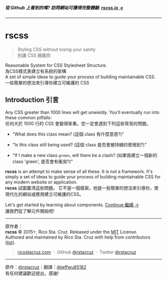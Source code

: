 ##### 從 Github 上看到的嗎? 訪問網站可獲得完整體驗. **[rscss.io →](http://miniaspreading.github.io/rscss/)**
<!-- {h5: style='display:none'} -->

----
<!-- {hr: style='display:none'} -->

# rscss

<!-- {h1:.massive-header.-with-tagline} -->

> Styling CSS without losing your sanity <br>
> 別讓 CSS 搞瘋你

Reasonable System for CSS Stylesheet Structure.<br>
為CSS樣式表建立有系統的架構<br>
A set of simple ideas to guide your process of building maintainable CSS.<br>
一些簡單的想法來引導你建立可維護的 CSS


Introduction
引言
------------

Any CSS greater than 1000 lines will get unwieldy. You'll eventually run into these common pitfalls:<br>
任何大於 1000 行的 CSS 會變得笨重。您一定會遇到下列這些常見的問題。

* "What does this class mean? (這個 class 有什麼意思?)"

* "Is this class still being used? (這個 class 是否會被持續的使用到?)"

* "If I make a new class `green`, will there be a clash? (如果我建立一個新的 class 'green', 是否會有衝突?)"

**rscss** is an attempt to make sense of all these. It is not a framework. It's simply a set of ideas to guide your process of building maintainable CSS for any modern website or application. <br>
**rscss** 試圖釐清這些問題。 它不是一個框架。他是一些簡單的想法來引導你，使現代化的網站或應用建立可維護的CSS。

Let's get started by learning about components.
[Continue 繼續 →](docs/components.md)<br>
讓我們從了解元件開始吧!
<!-- {p:.pull-box} -->

----
<!-- {hr: style='display:none'} -->
原作者：<br>
**rscss** © 2015+, Rico Sta. Cruz. Released under the [MIT] License.<br>
Authored and maintained by Rico Sta. Cruz with help from contributors ([list][contributors]). <br>

<!-- {p: style='display:none'} -->

> [ricostacruz.com](http://ricostacruz.com) &nbsp;&middot;&nbsp;
> GitHub [@rstacruz](https://github.com/rstacruz) &nbsp;&middot;&nbsp;
> Twitter [@rstacruz](https://twitter.com/rstacruz)

----
原作：[@rstacruz](https://github.com/rstacruz)｜翻譯：[@jeffwu85182](https://github.com/jeffwu85182)
<br>
有任何建議歡迎提出，感謝! <br>

<!-- {blockquote: style='display:none'} -->

[MIT]: http://mit-license.org/
[contributors]: http://github.com/rstacruz/rscss/contributors
